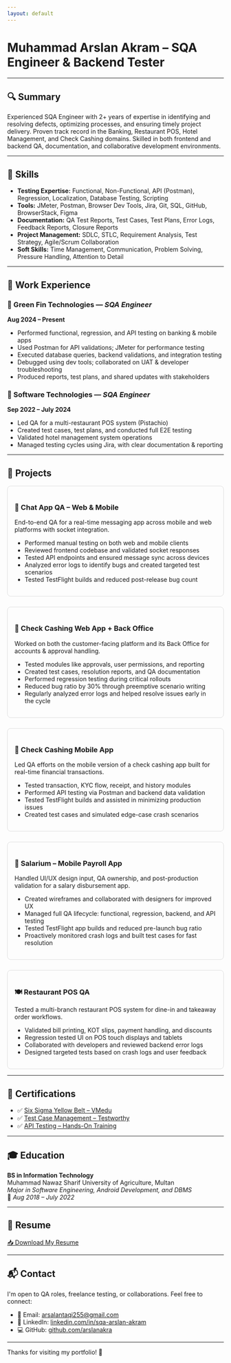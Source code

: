 ```yaml
---
layout: default
---
```


<link rel="icon" href="/assets/qa_favicon.png" type="image/png">
<title>Muhammad Arslan – SQA Engineer</title>

# Muhammad Arslan Akram – SQA Engineer & Backend Tester

---

## 🔍 Summary

Experienced SQA Engineer with 2+ years of expertise in identifying and resolving defects, optimizing processes, and ensuring timely project delivery. Proven track record in the Banking, Restaurant POS, Hotel Management, and Check Cashing domains. Skilled in both frontend and backend QA, documentation, and collaborative development environments.

---

## 🧪 Skills

- **Testing Expertise:** Functional, Non-Functional, API (Postman), Regression, Localization, Database Testing, Scripting
- **Tools:** JMeter, Postman, Browser Dev Tools, Jira, Git, SQL, GitHub, BrowserStack, Figma
- **Documentation:** QA Test Reports, Test Cases, Test Plans, Error Logs, Feedback Reports, Closure Reports
- **Project Management:** SDLC, STLC, Requirement Analysis, Test Strategy, Agile/Scrum Collaboration
- **Soft Skills:** Time Management, Communication, Problem Solving, Pressure Handling, Attention to Detail

---

## 📁 Work Experience

### 🔸 Green Fin Technologies — *SQA Engineer*  
**Aug 2024 – Present**

- Performed functional, regression, and API testing on banking & mobile apps  
- Used Postman for API validations; JMeter for performance testing  
- Executed database queries, backend validations, and integration testing  
- Debugged using dev tools; collaborated on UAT & developer troubleshooting  
- Produced reports, test plans, and shared updates with stakeholders

### 🔸 Software Technologies — *SQA Engineer*  
**Sep 2022 – July 2024**

- Led QA for a multi-restaurant POS system (Pistachio)  
- Created test cases, test plans, and conducted full E2E testing  
- Validated hotel management system operations  
- Managed testing cycles using Jira, with clear documentation & reporting

---

## 🚀 Projects

<div style="display: flex; flex-direction: column; gap: 1.5rem;">

  <div style="border: 1px solid #ddd; border-radius: 8px; padding: 1rem;">
    <h3>💬 Chat App QA – Web & Mobile</h3>
    <p>End-to-end QA for a real-time messaging app across mobile and web platforms with socket integration.</p>
    <ul>
      <li>Performed manual testing on both web and mobile clients</li>
      <li>Reviewed frontend codebase and validated socket responses</li>
      <li>Tested API endpoints and ensured message sync across devices</li>
      <li>Analyzed error logs to identify bugs and created targeted test scenarios</li>
      <li>Tested TestFlight builds and reduced post-release bug count</li>
    </ul>
  </div>

  <div style="border: 1px solid #ddd; border-radius: 8px; padding: 1rem;">
    <h3>💼 Check Cashing Web App + Back Office</h3>
    <p>Worked on both the customer-facing platform and its Back Office for accounts & approval handling.</p>
    <ul>
      <li>Tested modules like approvals, user permissions, and reporting</li>
      <li>Created test cases, resolution reports, and QA documentation</li>
      <li>Performed regression testing during critical rollouts</li>
      <li>Reduced bug ratio by 30% through preemptive scenario writing</li>
      <li>Regularly analyzed error logs and helped resolve issues early in the cycle</li>
    </ul>
  </div>

  <div style="border: 1px solid #ddd; border-radius: 8px; padding: 1rem;">
    <h3>📱 Check Cashing Mobile App</h3>
    <p>Led QA efforts on the mobile version of a check cashing app built for real-time financial transactions.</p>
    <ul>
      <li>Tested transaction, KYC flow, receipt, and history modules</li>
      <li>Performed API testing via Postman and backend data validation</li>
      <li>Tested TestFlight builds and assisted in minimizing production issues</li>
      <li>Created test cases and simulated edge-case crash scenarios</li>
    </ul>
    
  </div>
    <div style="border: 1px solid #ddd; border-radius: 8px; padding: 1rem;">
    <h3>📱 Salarium – Mobile Payroll App</h3>
    <p>Handled UI/UX design input, QA ownership, and post-production validation for a salary disbursement app.</p>
    <ul>
      <li>Created wireframes and collaborated with designers for improved UX</li>
      <li>Managed full QA lifecycle: functional, regression, backend, and API testing</li>
      <li>Tested TestFlight app builds and reduced pre-launch bug ratio</li>
      <li>Proactively monitored crash logs and built test cases for fast resolution</li>
    </ul>
  </div>

  <div style="border: 1px solid #ddd; border-radius: 8px; padding: 1rem;">
    <h3>🍽️ Restaurant POS QA</h3>
    <p>Tested a multi-branch restaurant POS system for dine-in and takeaway order workflows.</p>
    <ul>
      <li>Validated bill printing, KOT slips, payment handling, and discounts</li>
      <li>Regression tested UI on POS touch displays and tablets</li>
      <li>Collaborated with developers and reviewed backend error logs</li>
      <li>Designed targeted tests based on crash logs and user feedback</li>
    </ul>
  </div>

</div>

---

## 🏅 Certifications

- ✅ [Six Sigma Yellow Belt – VMedu](/assets/certificates/SixSigmaYellowBelt-MArslanAkram.pdf)  
- ✅ [Test Case Management – Testworthy](/assets/certificates/TestCaseManagement-MArslanAkram.pdf)  
- ✅ [API Testing – Hands-On Training](/assets/certificates/APITesting-MArslan.pdf)

---

## 🎓 Education

**BS in Information Technology**  
Muhammad Nawaz Sharif University of Agriculture, Multan  
*Major in Software Engineering, Android Development, and DBMS*  
📅 *Aug 2018 – July 2022*

---

## 📄 Resume

<a href="/M_Arslan_SQA_Resume.pdf" download="M_Arslan_SQA_Resume.pdf">📥 Download My Resume</a>

---

## 📬 Contact

I'm open to QA roles, freelance testing, or collaborations. Feel free to connect:

- 📧 Email: [arsalantaqi255@gmail.com](mailto:arsalantaqi255@gmail.com)
- 🔗 LinkedIn: [linkedin.com/in/sqa-arslan-akram](https://www.linkedin.com/in/sqa-arslan-akram/)
- 💻 GitHub: [github.com/arslanakra](https://github.com/arslanakra)


---

Thanks for visiting my portfolio! 👋
